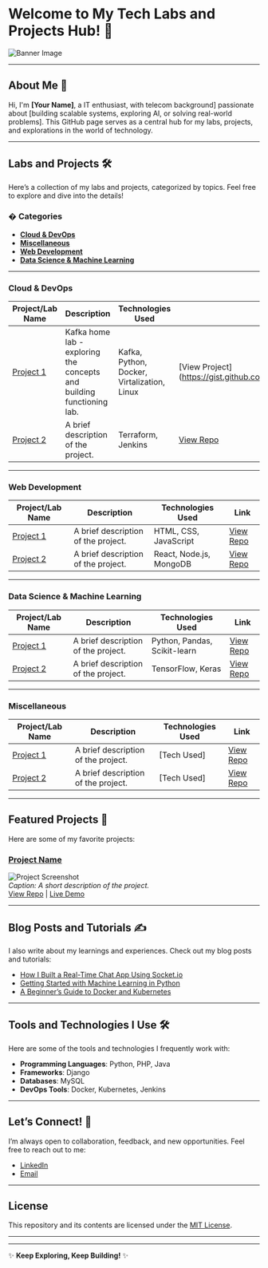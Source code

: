 # Welcome to My Tech Labs and Projects Hub! 🚀

![Banner Image](https://images.freeimages.com/vhq/images/istock/previews/9972/99727801-abstract-technology-web-header-banner.jpg?fmt=webp&h=350)  


---

## About Me 👋
Hi, I'm **[Your Name]**, a IT enthusiast, with telecom background] passionate about [building scalable systems, exploring AI, or solving real-world problems]. This GitHub page serves as a central hub for my labs, projects, and explorations in the world of technology.

---

## Labs and Projects 🛠️
Here’s a collection of my labs and projects, categorized by topics. Feel free to explore and dive into the details!

### � **Categories**

- [**Cloud & DevOps**](#cloud--devops)
- [**Miscellaneous**](#miscellaneous)
- [**Web Development**](#web-development)
- [**Data Science & Machine Learning**](#data-science--machine-learning)

---



### Cloud & DevOps
| Project/Lab Name | Description | Technologies Used | Link |
|------------------|-------------|-------------------|------|
| [Project 1](#) | Kafka home lab - exploring the concepts and building functioning lab. | Kafka, Python, Docker, Virtalization, Linux | [View Project] (https://gist.github.com/noornj/a578401795059922f5eb9f0499e5b64d) |
| [Project 2](#) | A brief description of the project. | Terraform, Jenkins | [View Repo](#) |

---
### Web Development
| Project/Lab Name | Description | Technologies Used | Link |
|------------------|-------------|-------------------|------|
| [Project 1](#) | A brief description of the project. | HTML, CSS, JavaScript | [View Repo](#) |
| [Project 2](#) | A brief description of the project. | React, Node.js, MongoDB | [View Repo](#) |

---

### Data Science & Machine Learning
| Project/Lab Name | Description | Technologies Used | Link |
|------------------|-------------|-------------------|------|
| [Project 1](#) | A brief description of the project. | Python, Pandas, Scikit-learn | [View Repo](#) |
| [Project 2](#) | A brief description of the project. | TensorFlow, Keras | [View Repo](#) |


---

### Miscellaneous
| Project/Lab Name | Description | Technologies Used | Link |
|------------------|-------------|-------------------|------|
| [Project 1](#) | A brief description of the project. | [Tech Used] | [View Repo](#) |
| [Project 2](#) | A brief description of the project. | [Tech Used] | [View Repo](#) |

---

## Featured Projects 🌟
Here are some of my favorite projects:

### [Project Name](#)
![Project Screenshot](#)  
*Caption: A short description of the project.*  
[View Repo](#) | [Live Demo](#)

---

## Blog Posts and Tutorials ✍️
I also write about my learnings and experiences. Check out my blog posts and tutorials:

- [How I Built a Real-Time Chat App Using Socket.io](#)
- [Getting Started with Machine Learning in Python](#)
- [A Beginner’s Guide to Docker and Kubernetes](#)

---

## Tools and Technologies I Use 🛠️
Here are some of the tools and technologies I frequently work with:

- **Programming Languages**: Python, PHP, Java
- **Frameworks**: Django
- **Databases**: MySQL
- **DevOps Tools**: Docker, Kubernetes, Jenkins

---

## Let’s Connect! 🤝
I’m always open to collaboration, feedback, and new opportunities. Feel free to reach out to me:

- [LinkedIn](#)
- [Email](#)


---

## License
This repository and its contents are licensed under the [MIT License](LICENSE).

---


---

✨ **Keep Exploring, Keep Building!** ✨

